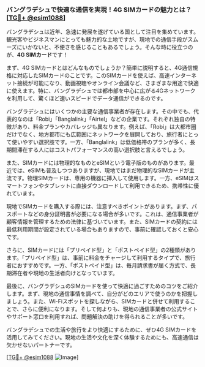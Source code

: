 ### バングラデシュで快適な通信を実現！4G SIMカードの魅力とは？[[TG💪+ @esim1088](https://t.me/s/esim1088)]

バングラデシュは近年、急速に発展を遂げている国として注目を集めています。観光客やビジネスマンにとっても魅力的な土地ですが、現地での通信手段がスムーズにいかないと、不便さを感じることもあるでしょう。そんな時に役立つのが、**4G SIMカード**です！

まず、4G SIMカードとはどんなものでしょうか？簡単に説明すると、4G通信規格に対応したSIMカードのことです。このSIMカードを使えば、高速インターネット接続が可能になり、動画視聴やオンライン会議など、さまざまな用途で快適に使えます。特に、バングラデシュでは都市部を中心に広がる4Gネットワークを利用して、驚くほど速いスピードでデータ通信ができるのです。

バングラデシュにはいくつかの主要な通信事業者が存在します。その中でも、代表的なのは「Robi」「Banglalink」「Airtel」などの企業です。それぞれ独自の特徴があり、料金プランやカバレッジも異なります。例えば、「Robi」は大都市圏だけでなく、地方都市にも広範囲にネットワークを展開しており、旅行者にとって使いやすい選択肢です。一方、「Banglalink」は低価格帯のプランが多く、長期間滞在する人にはコストパフォーマンスの高い選択肢と言えるでしょう。

また、SIMカードには物理的なものとeSIMという電子版のものがあります。最近では、eSIMも普及しつつありますが、現地ではまだ物理的なSIMカードが主流です。物理SIMカードは、専用の機器に挿入して使用します。一方、eSIMはスマートフォンやタブレットに直接ダウンロードして利用できるため、携帯性に優れています。

現地でSIMカードを購入する際には、注意すべきポイントがあります。まず、パスポートなどの身分証明書が必要になる場合が多いです。これは、通信事業者が顧客情報を管理するための法律に基づいています。また、SIMカードの契約には最低利用期間が設定されている場合もありますので、事前に確認しておくと安心です。

さらに、SIMカードには「プリペイド型」と「ポストペイド型」の2種類があります。「プリペイド型」は、事前に料金をチャージして利用するタイプで、旅行者におすすめです。一方、「ポストペイド型」は、毎月請求書が届く方式で、長期滞在者や現地の生活者向けとなっています。

最後に、バングラデシュのSIMカードを使って快適に過ごすためのコツをご紹介します。まず、現地の通信事情を調べて、自分がどのエリアで使うのかを把握しましょう。また、Wi-Fiスポットを探しながら、SIMカードと併せて利用することで、さらに便利になります。そして何よりも、現地の通信事業者の公式サイトやサポート窓口を利用すれば、問題解決の助けを得られることが多いです。

バングラデシュでの生活や旅行をより快適にするために、ぜひ4G SIMカードを活用してみてください。現地の生活や文化を深く体験するためにも、高速通信は欠かせないパートナーです。

[[TG💪+ @esim1088](https://t.me/s/esim1088) ![Image](https://i.postimg.cc/Y0z9fWf4/image.png)]